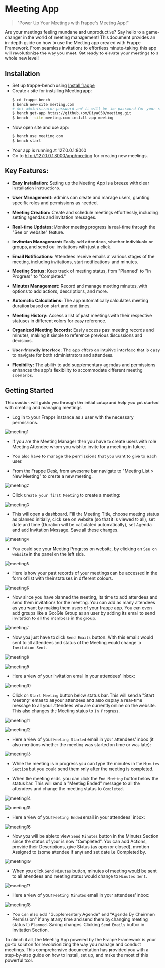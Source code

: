 # Meeting App

>"Power Up Your Meetings with Frappe's Meeting App!"

Are your meetings feeling mundane and unproductive? Say hello to a game-changer in the world of meeting management! This document provides an in-depth guide on how to use the Meeting app created with Frappe Framework. From seamless invitations to effortless minute-taking, this app will revolutionize the way you meet. Get ready to elevate your meetings to a whole new level!

## Installation

- Set up frappe-bench using [Install frappe](https://github.com/D-codE-Hub/Frappe-ERPNext-Version-14--in-Ubuntu-22.04-LTS)
- Create a site for installing Meeting app:
  ```bash
  $ cd frappe-bench
  $ bench new-site meeting.com
  # Set administrator password and it will be the password for your site with username "administrator"
  $ bench get-app https://github.com/Diya050/meeting.git
  $ bench --site meeting.com install-app meeting
  ```
- Now open site and use app:
  ```bash
  $ bench use meeting.com
  $ bench start
  ```
- Your app is running at 127.0.0.1:8000
- Go to http://127.0.0.1:8000/app/meeting for creating new meetings.

## Key Features:
- **Easy Installation:** Setting up the Meeting App is a breeze with clear installation instructions.

- **User Management:** Admins can create and manage users, granting specific roles and permissions as needed.

- **Meeting Creation:** Create and schedule meetings effortlessly, including setting agendas and invitation messages.

- **Real-time Updates:** Monitor meeting progress in real-time through the "See on website" feature.

- **Invitation Management:** Easily add attendees, whether individuals or groups, and send out invitations with just a click.

- **Email Notifications:** Attendees receive emails at various stages of the meeting, including invitations, start notifications, and minutes.

- **Meeting Status:** Keep track of meeting status, from "Planned" to "In Progress" to "Completed."

- **Minutes Management:** Record and manage meeting minutes, with options to add actions, descriptions, and more.

- **Automatic Calculations:** The app automatically calculates meeting duration based on start and end times.

- **Meeting History:** Access a list of past meetings with their respective statuses in different colors for easy reference.

- **Organized Meeting Records:** Easily access past meeting records and minutes, making it simple to reference previous discussions and decisions.

- **User-friendly Interface:** The app offers an intuitive interface that is easy to navigate for both administrators and attendees.

- **Flexibility:** The ability to add supplementary agendas and permissions enhances the app's flexibility to accommodate different meeting scenarios.


## Getting Started

This section will guide you through the initial setup and help you get started with creating and managing meetings.

- Log in to your Frappe instance as a user with the necessary permissions.
 
![meeting1](https://github.com/Diya050/meeting/assets/124448340/eaff4230-6b6f-42fc-b873-bb6aad6ff02e)


  
- If you are the Meeting Manager then you have to create users with role Meeting Attendee whom you wish to invite for a meeting in future.
  
- You also have to manage the permissions that you want to give to each user.

- From the Frappe Desk, from awesome bar navigate to "Meeting List > New Meeting" to create a new meeting.

![meeting2](https://github.com/Diya050/meeting/assets/124448340/79cb159a-6d71-4f0d-bb86-7cc5730fb050)


- Click `Create your first Meeting` to create a meeting:
  
![meeting3](https://github.com/Diya050/meeting/assets/124448340/a5585bee-012f-4217-8077-bc30f484d9a6)



- This will open a dashboard. Fill the Meeting Title, choose meeting status as planned initially, click see on website (so that it is viewed to all), set date and time (Duration will be calculated automatically), set Agenda and add Invitation Message. Save all these changes.

![meeting4](https://github.com/Diya050/meeting/assets/124448340/b8c5e007-1cd0-4440-a9a0-6ffd569ab847)


- You could see your Meeting Progress on website, by clicking on `See on website` in the panel on the left side.

![meeting5](https://github.com/Diya050/meeting/assets/124448340/0f425e89-a574-4380-bbc1-23f57d6245c3)



- Here is how your past records of your meetings can be accessed in the form of list with their statuses in different colours.

![meeting6](https://github.com/Diya050/meeting/assets/124448340/dc9766a2-ea11-4ed1-9ebc-349be02cf9b8)



- Now since you have planned the meeting, its time to add attendees and send them invitations for the meeting. You can add as many attendees as you want by making them users of your frappe app. You can even add groups like a GooGle Group as an user by adding its email to send invitation to all the members in the group.

![meeting7](https://github.com/Diya050/meeting/assets/124448340/adbdfff2-570d-4380-946e-fe55ff6c03ba)



- Now you just have to click `Send Emails` button. With this emails would sent to all attendees and status of the Meeting would change to `Invitation Sent`. 

![meeting8](https://github.com/Diya050/meeting/assets/124448340/a20e126e-013e-4af3-9069-e4ed4c4a3f39)

![meeting9](https://github.com/Diya050/meeting/assets/124448340/ab396c7a-1cbb-4397-b58d-d38d0a1b6456)



- Here a view of your invitation email in your attendees' inbox:

![meeting10](https://github.com/Diya050/meeting/assets/124448340/5524638c-0009-46b5-9c35-f2618ecc61a2)



- Click on `Start Meeting` button below status bar. This will send a "Start Meeting" email to all your attendees and also display a real-time message to all your attendees who are currently online on the website. This also changes the Meeting status to `In Progress`.

![meeting11](https://github.com/Diya050/meeting/assets/124448340/a121b3af-4190-4b6e-a4d3-175e65d39c8f)

![meeting12](https://github.com/Diya050/meeting/assets/124448340/81b67315-587c-46a1-9405-b45f23d7cf27)



- Here a view of your `Meeting Started` email in your attendees' inbox (it also mentions whether the meeting was started on time or was late):

![meeting13](https://github.com/Diya050/meeting/assets/124448340/1ea34e1e-639c-4b14-bd91-b1972b963e1c)



- While the meeting is in progress you can type the minutes in the `Minutes Section` but you could send them only after the meeting is completed.


- When the meeting ends, you can click the `End Meeting` button below the status bar. This will send a "Meeting Ended" message to all the attendees and change the meeting status to `Completed`.

![meeting14](https://github.com/Diya050/meeting/assets/124448340/54872239-d4e4-4fad-a5bb-cb4204704a1d)

![meeting15](https://github.com/Diya050/meeting/assets/124448340/4f212c2a-847b-41b1-a102-067e628026b5)



- Here a view of your `Meeting Ended` email in your attendees' inbox:

![meeting16](https://github.com/Diya050/meeting/assets/124448340/8a3bcc26-118b-46a3-bfce-7ed7a44d25ee)



- Now you will be able to view `Send Minutes` button in the Minutes Section since the status of your is now "Completed". You can add Actions, provide their Descriptions, give Status (as open or closed), mention Assigned to (some attendee if any) and set date i.e Completed by.

![meeting19](https://github.com/Diya050/meeting/assets/124448340/8479ec8b-84c6-428f-a469-835d33a0fcdb)



- When you click `Send Minutes` button, minutes of meeting would be sent to all attendees and meeting status would change to `Minutes Sent`.

![meeting17](https://github.com/Diya050/meeting/assets/124448340/47783303-29a2-496d-b230-fa78250a5650)



- Here a view of your `Meeting Minutes` email in your attendees' inbox:
  
![meeting18](https://github.com/Diya050/meeting/assets/124448340/e96b09ae-2688-4be2-b353-d6be458fe50d)



- You can also add "Supplementary Agenda" and "Agenda By Chairman Permission" if any at any time and send them by changing meeting status to `Planned`. Saving changes. Clicking `Send Emails` button in Invitation Section.


To clinch it all, the Meeting App powered by the Frappe Framework is your go-to solution for revolutionizing the way you manage and conduct meetings. This comprehensive documentation has provided you with a step-by-step guide on how to install, set up, and make the most of this powerful tool.

